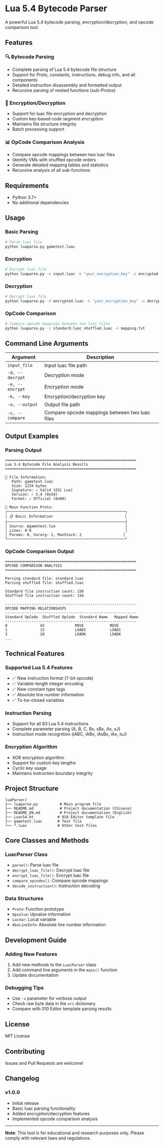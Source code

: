 # Lua 5.4 Bytecode Parser

A powerful Lua 5.4 bytecode parsing, encryption/decryption, and opcode comparison tool.

## Features

### 🔍 Bytecode Parsing
- Complete parsing of Lua 5.4 bytecode file structure
- Support for Proto, constants, instructions, debug info, and all components
- Detailed instruction disassembly and formatted output
- Recursive parsing of nested functions (sub-Protos)

### 🔐 Encryption/Decryption
- Support for luac file encryption and decryption
- Custom key-based code segment encryption
- Maintains file structure integrity
- Batch processing support

### 📊 OpCode Comparison Analysis
- Compare opcode mappings between two luac files
- Identify VMs with shuffled opcode orders
- Generate detailed mapping tables and statistics
- Recursive analysis of all sub-functions

## Requirements

- Python 3.7+
- No additional dependencies

## Usage

### Basic Parsing
```bash
# Parse luac file
python luaparse.py gametest.luac
```

### Encryption
```bash
# Encrypt luac file
python luaparse.py -e input.luac -k "your_encryption_key" -o encrypted.luac
```

### Decryption
```bash
# Decrypt luac file
python luaparse.py -d encrypted.luac -k "your_encryption_key" -o decrypted.luac
```

### OpCode Comparison
```bash
# Compare opcode mappings between two luac files
python luaparse.py -c standard.luac shuffled.luac -o mapping.txt
```

## Command Line Arguments

| Argument | Description |
|----------|-------------|
| `input_file` | Input luac file path |
| `-d, --decrypt` | Decryption mode |
| `-e, --encrypt` | Encryption mode |
| `-k, --key` | Encryption/decryption key |
| `-o, --output` | Output file path |
| `-c, --compare` | Compare opcode mappings between two luac files |

## Output Examples

### Parsing Output
```
============================================================
Lua 5.4 Bytecode File Analysis Results
============================================================

📁 File Information:
   Path: gametest.luac
   Size: 1234 bytes
   Signature: ✓ Valid (ESC Lua)
   Version: ✓ 5.4 (0x54)
   Format: ✓ Official (0x00)

🎯 Main Function Proto:
┌──────────────────────────────────────────────────────┐
│ 📋 Basic Information                                 │
├──────────────────────────────────────────────────────┤
│ Source: @gametest.lua                                │
│ Lines: 0-0                                           │
│ Params: 0, Vararg: 1, MaxStack: 2                   │
└──────────────────────────────────────────────────────┘
```

### OpCode Comparison Output
```
============================================================
OPCODE COMPARISON ANALYSIS
============================================================

Parsing standard file: standard.luac
Parsing shuffled file: shuffled.luac

Standard file instruction count: 156
Shuffled file instruction count: 156

------------------------------------------------------------
OPCODE MAPPING RELATIONSHIPS
------------------------------------------------------------
Standard OpCode  Shuffled OpCode  Standard Name   Mapped Name
------------------------------------------------------------
0               42              MOVE            MOVE
1               15              LOADI           LOADI
3               28              LOADK           LOADK
...
```

## Technical Features

### Supported Lua 5.4 Features
- ✅ New instruction format (7-bit opcode)
- ✅ Variable-length integer encoding
- ✅ New constant type tags
- ✅ Absolute line number information
- ✅ To-be-closed variables

### Instruction Parsing
- Support for all 83 Lua 5.4 instructions
- Complete parameter parsing (A, B, C, Bx, sBx, Ax, sJ)
- Instruction mode recognition (iABC, iABx, iAsBx, iAx, isJ)

### Encryption Algorithm
- XOR encryption algorithm
- Support for custom key lengths
- Cyclic key usage
- Maintains instruction boundary integrity

## Project Structure

```
luaParser/
├── luaparse.py          # Main program file
├── README.md            # Project documentation (Chinese)
├── README_EN.md         # Project documentation (English)
├── Luac54.bt           # 010 Editor template file
├── gametest.luac       # Test file
└── *.luac              # Other test files
```

## Core Classes and Methods

### LuacParser Class
- `parse()`: Parse luac file
- `decrypt_luac_file()`: Decrypt luac file
- `encrypt_luac_file()`: Encrypt luac file
- `compare_opcodes()`: Compare opcode mappings
- `decode_instruction()`: Instruction decoding

### Data Structures
- `Proto`: Function prototype
- `Upvalue`: Upvalue information
- `LocVar`: Local variable
- `AbsLineInfo`: Absolute line number information

## Development Guide

### Adding New Features
1. Add new methods to the `LuacParser` class
2. Add command line arguments in the `main()` function
3. Update documentation

### Debugging Tips
- Use `-v` parameter for verbose output
- Check raw byte data in the `ori` dictionary
- Compare with 010 Editor template parsing results

## License

MIT License

## Contributing

Issues and Pull Requests are welcome!

## Changelog

### v1.0.0
- Initial release
- Basic luac parsing functionality
- Added encryption/decryption features
- Implemented opcode comparison analysis

---

**Note**: This tool is for educational and research purposes only. Please comply with relevant laws and regulations.